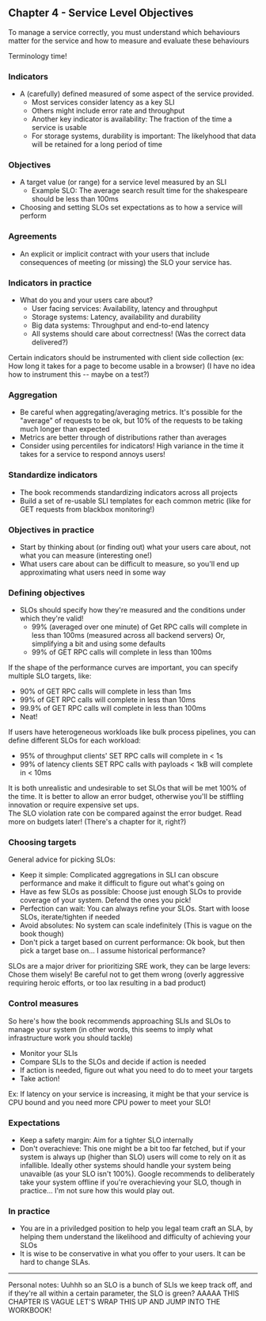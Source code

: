 
## Chapter 4 - Service Level Objectives
To manage a service correctly, you must understand which behaviours matter for the service and how to measure and evaluate these behaviours

Terminology time!
### Indicators
- A (carefully) defined measured of some aspect of the service provided.
    - Most services consider latency as a key SLI
    - Others might include error rate and throughput
    - Another key indicator is availability: The fraction of the time a service is usable
    - For storage systems, durability is important: The likelyhood that data will be retained for a long period of time

### Objectives
- A target value (or range) for a service level measured by an SLI
    - Example SLO: The average search result time for the shakespeare should be less than 100ms
- Choosing and setting SLOs set expectations as to how a service will perform

### Agreements
- An explicit or implicit contract with your users that include consequences of meeting (or missing) the SLO your service has.

### Indicators in practice
- What do you and your users care about?
    - User facing services: Availability, latency and throughput
    - Storage systems: Latency, availability and durability
    - Big data systems: Throughput and end-to-end latency
    - All systems should care about correctness! (Was the correct data delivered?)

Certain indicators should be instrumented with client side collection (ex: How long it takes for a page to become usable in a browser) (I have no idea how to instrument this -- maybe on a test?)

### Aggregation
- Be careful when aggregating/averaging metrics. It's possible for the "average" of requests to be ok, but 10% of the requests to be taking much longer than expected
- Metrics are better through of distributions rather than averages
- Consider using percentiles for indicators! High variance in the time it takes for a service to respond annoys users!

### Standardize indicators
- The book recommends standardizing indicators across all projects
- Build a set of re-usable SLI templates for each common metric (like for GET requests from blackbox monitoring!)

### Objectives in practice
- Start by thinking about (or finding out) what your users care about, not what you can measure (interesting one!)
- What users care about can be difficult to measure, so you'll end up approximating what users need in some way

### Defining objectives
- SLOs should specify how they're measured and the conditions under which they're valid!
    - 99% (averaged over one minute) of Get RPC calls will complete in less than 100ms (measured across all backend servers)
      Or, simplifying a bit and using some defaults
    - 99% of GET RPC calls will complete in less than 100ms

If the shape of the performance curves are important, you can specify multiple SLO targets, like:
- 90% of GET RPC calls will complete in less than 1ms
- 99% of GET RPC calls will complete in less than 10ms
- 99.9% of GET RPC calls will complete in less than 100ms
- Neat!

If users have heterogeneous workloads like bulk process pipelines, you can define different SLOs for each workload:
- 95% of throughput clients' SET RPC calls will complete in < 1s
- 99% of latency clients SET RPC calls with payloads < 1kB will complete in < 10ms

It is both unrealistic and undesirable to set SLOs that will be met 100% of the time. It is better to allow an error budget, otherwise you'll be stiffling innovation or require expensive set ups.  
The SLO violation rate con be compared against the error budget. Read more on budgets later! (There's a chapter for it, right?)

### Choosing targets
General advice for picking SLOs:
- Keep it simple: Complicated aggregations in SLI can obscure performance and make it difficult to figure out what's going on
- Have as few SLOs as possible: Choose just enough SLOs to provide coverage of your system. Defend the ones you pick!
- Perfection can wait: You can always refine your SLOs. Start with loose SLOs, iterate/tighten if needed
- Avoid absolutes: No system can scale indefinitely (This is vague on the book though)
- Don't pick a target based on current performance: Ok book, but then pick a target base on... I assume historical performance?

SLOs are a major driver for prioritizing SRE work, they can be large levers: Chose them wisely! Be careful not to get them wrong (overly aggressive requiring heroic efforts, or too lax resulting in a bad product)

### Control measures
So here's how the book recommends approaching SLIs and SLOs to manage your system (in other words, this seems to imply what infrastructure work you should tackle)
- Monitor your SLIs
- Compare SLIs to the SLOs and decide if action is needed
- If action is needed, figure out what you need to do to meet your targets
- Take action!

Ex: If latency on your service is increasing, it might be that your service is CPU bound and you need more CPU power to meet your SLO!

### Expectations
- Keep a safety margin: Aim for a tighter SLO internally
- Don't overachieve: This one might be a bit too far fetched, but if your system is always up (higher than SLO) users will come to rely on it as infallible. Ideally other systems should handle your system being unavaible (as your SLO isn't 100%). Google recommends to deliberately take your system offline if you're overachieving your SLO, though in practice... I'm not sure how this would play out.

### In practice
- You are in a priviledged position to help you legal team craft an SLA, by helping them understand the likelihood and difficulty of achieving your SLOs
- It is wise to be conservative in what you offer to your users. It can be hard to change SLAs.

---
Personal notes: Uuhhh so an SLO is a bunch of SLIs we keep track off, and if they're all within a certain parameter, the SLO is green?
AAAAA THIS CHAPTER IS VAGUE
LET'S WRAP THIS UP AND JUMP INTO THE WORKBOOK!
